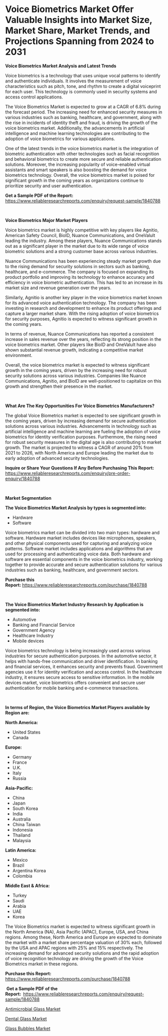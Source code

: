 <p><h1>Voice Biometrics Market Offer Valuable Insights into Market Size, Market Share, Market Trends, and Projections Spanning from 2024 to 2031</h1></p><p><strong>Voice Biometrics Market Analysis and Latest Trends</strong></p>
<p><p>Voice biometrics is a technology that uses unique vocal patterns to identify and authenticate individuals. It involves the measurement of voice characteristics such as pitch, tone, and rhythm to create a digital voiceprint for each user. This technology is commonly used in security systems and access control applications.</p><p>The Voice Biometrics Market is expected to grow at a CAGR of 6.8% during the forecast period. The increasing need for enhanced security measures in various industries such as banking, healthcare, and government, along with the rise in incidents of identity theft and fraud, is driving the growth of the voice biometrics market. Additionally, the advancements in artificial intelligence and machine learning technologies are contributing to the adoption of voice biometrics for various applications.</p><p>One of the latest trends in the voice biometrics market is the integration of biometric authentication with other technologies such as facial recognition and behavioral biometrics to create more secure and reliable authentication solutions. Moreover, the increasing popularity of voice-enabled virtual assistants and smart speakers is also boosting the demand for voice biometrics technology. Overall, the voice biometrics market is poised for significant growth in the coming years as organizations continue to prioritize security and user authentication.</p></p>
<p><strong>Get a Sample PDF of the Report:&nbsp;</strong> <a href="https://www.reliableresearchreports.com/enquiry/request-sample/1840788">https://www.reliableresearchreports.com/enquiry/request-sample/1840788</a></p>
<p>&nbsp;</p>
<p><strong>Voice Biometrics Major Market Players</strong></p>
<p><p>Voice biometrics market is highly competitive with key players like Agnitio, American Safety Council, BioID, Nuance Communications, and OneValult leading the industry. Among these players, Nuance Communications stands out as a significant player in the market due to its wide range of voice biometric solutions and a strong customer base across various industries.</p><p>Nuance Communications has been experiencing steady market growth due to the rising demand for security solutions in sectors such as banking, healthcare, and e-commerce. The company is focused on expanding its product portfolio and improving its technology to enhance accuracy and efficiency in voice biometric authentication. This has led to an increase in its market size and revenue generation over the years.</p><p>Similarly, Agnitio is another key player in the voice biometrics market known for its advanced voice authentication technology. The company has been investing in research and development to enhance its product offerings and capture a larger market share. With the rising adoption of voice biometrics for security purposes, Agnitio is expected to witness significant growth in the coming years.</p><p>In terms of revenue, Nuance Communications has reported a consistent increase in sales revenue over the years, reflecting its strong position in the voice biometrics market. Other players like BioID and OneValult have also shown substantial revenue growth, indicating a competitive market environment.</p><p>Overall, the voice biometrics market is expected to witness significant growth in the coming years, driven by the increasing need for robust security solutions across various industries. Companies like Nuance Communications, Agnitio, and BioID are well-positioned to capitalize on this growth and strengthen their presence in the market.</p></p>
<p>&nbsp;</p>
<p><strong>What Are The Key Opportunities For Voice Biometrics Manufacturers?</strong></p>
<p><p>The global Voice Biometrics market is expected to see significant growth in the coming years, driven by increasing demand for secure authentication solutions across various industries. Advancements in technology such as artificial intelligence and machine learning are fueling the adoption of voice biometrics for identity verification purposes. Furthermore, the rising need for robust security measures in the digital age is also contributing to market growth. The market is projected to witness a CAGR of around 20% from 2021 to 2026, with North America and Europe leading the market due to early adoption of advanced security technologies.</p></p>
<p><strong>Inquire or Share Your Questions If Any Before Purchasing This Report:</strong> <a href="https://www.reliableresearchreports.com/enquiry/pre-order-enquiry/1840788">https://www.reliableresearchreports.com/enquiry/pre-order-enquiry/1840788</a></p>
<p>&nbsp;</p>
<p><strong>Market Segmentation</strong></p>
<p><strong>The Voice Biometrics Market Analysis by types is segmented into:</strong></p>
<p><ul><li>Hardware</li><li>Software</li></ul></p>
<p><p>Voice biometrics market can be divided into two main types: hardware and software. Hardware market includes devices like microphones, speakers, and other physical components used for capturing and analyzing voice patterns. Software market includes applications and algorithms that are used for processing and authenticating voice data. Both hardware and software are essential components in the voice biometrics industry, working together to provide accurate and secure authentication solutions for various industries such as banking, healthcare, and government sectors.</p></p>
<p><strong>Purchase this Report:&nbsp;</strong><a href="https://www.reliableresearchreports.com/purchase/1840788">https://www.reliableresearchreports.com/purchase/1840788</a></p>
<p>&nbsp;</p>
<p><strong>The Voice Biometrics Market Industry Research by Application is segmented into:</strong></p>
<p><ul><li>Automotive</li><li>Banking and Financial Service</li><li>Government Agency</li><li>Healthcare Industry</li><li>Mobile devices</li></ul></p>
<p><p>Voice biometrics technology is being increasingly used across various industries for secure authentication purposes. In the automotive sector, it helps with hands-free communication and driver identification. In banking and financial services, it enhances security and prevents fraud. Government agencies use it for identity verification and access control. In the healthcare industry, it ensures secure access to sensitive information. In the mobile devices market, voice biometrics offers convenient and secure user authentication for mobile banking and e-commerce transactions.</p></p>
<p>&nbsp;</p>
<p><strong>In terms of Region, the Voice Biometrics Market Players available by Region are:</strong></p>
<p>
    <p> <strong> North America: </strong>
        <ul>
            <li>United States</li>
            <li>Canada</li>
        </ul>
        </p> 
    <p> <strong> Europe: </strong>
        <ul>
            <li>Germany</li>
            <li>France</li>
            <li>U.K.</li>
            <li>Italy</li>
            <li>Russia</li>
        </ul>
        </p> 
    <p> <strong> Asia-Pacific: </strong>
        <ul>
            <li>China</li>
            <li>Japan</li>
            <li>South Korea</li>
            <li>India</li>
            <li>Australia</li>
            <li>China Taiwan</li>
            <li>Indonesia</li>
            <li>Thailand</li>
            <li>Malaysia</li>
        </ul>
        </p> 
    <p> <strong> Latin America: </strong>
        <ul>
            <li>Mexico</li>
            <li>Brazil</li>
            <li>Argentina Korea</li>
            <li>Colombia</li>
        </ul>
        </p> 
    <p> <strong> Middle East & Africa: </strong>
        <ul>
            <li>Turkey</li>
            <li>Saudi</li>
            <li>Arabia</li>
            <li>UAE</li>
            <li>Korea</li>
        </ul>
    </p>
    </p>
<p><p>The Voice Biometrics market is expected to witness significant growth in the North America (NA), Asia Pacific (APAC), Europe, USA, and China regions. Among these, North America and Europe are expected to dominate the market with a market share percentage valuation of 30% each, followed by the USA and APAC regions with 25% and 15% respectively. The increasing demand for advanced security solutions and the rapid adoption of voice recognition technology are driving the growth of the Voice Biometrics market in these regions.</p></p>
<p><strong>Purchase this Report: </strong><a href="https://www.reliableresearchreports.com/purchase/1840788">https://www.reliableresearchreports.com/purchase/1840788</a></p>
<p>&nbsp;<strong>Get a Sample PDF of the Report:&nbsp;&nbsp;</strong><a href="https://www.reliableresearchreports.com/enquiry/request-sample/1840788">https://www.reliableresearchreports.com/enquiry/request-sample/1840788</a></p>
<p><strong></strong></p>
<p><p><a href="https://carnation-joke-41f.notion.site/Antimicrobial-Glass-Market-Size-Growth-Outlook-from-2024-to-2031-projecting-at-Market-s-Trends-Ana-ce293dede840448ab17cb30c15b82754">Antimicrobial Glass Market</a></p><p><a href="https://extreme-scabiosa-c81.notion.site/Dental-Glass-Market-Centers-on-Aspects-such-as-Market-Growth-Market-Share-Market-Opportunity-and--a6262a78b4234cdea2260fe0be9f2910">Dental Glass Market</a></p><p><a href="https://adventurous-uranium-ef9.notion.site/Glass-Bubbles-Market-Challenges-Opportunities-and-Growth-Drivers-and-Major-Market-Players-forecas-66511c10d730448199bfc290f799c92c">Glass Bubbles Market</a></p></p>